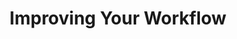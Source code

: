 ---
title: Improving Your Workflow
type: section
description: This page describes improving efficiency of debugging the Scala 3 compiler.
num: 10
previous-page: procedures-inspection
next-page: procedures-testing
redirect_to: https://dotty.epfl.ch/docs/contributing/workflow/efficiency.html
---